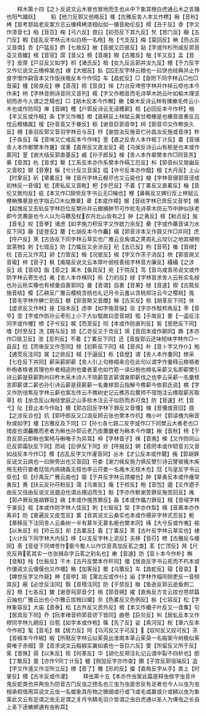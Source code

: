 <!-- { "loadSidebar": true } -->
　　释木第十四【之卜反说文云木冒也冒地而生也从中下象其根白虎通云木之言踊也阳气踊跃】
　　槄【他刀反郭又他皓反】榎【古雅反舎人本又作槚】楸【音秋】栲【音考郭姑老反案方志云櫄樗栲漆相似如一櫄音勑伦反】樗【丑于反】桼【字又作漆音七】柏【音百】椈【弓六反】鬯臼【初亮反下其九反】髠【苦门反】梱【五门反】椵【徒乱反字林云木似白杨一名柂】柂【弋支反】梅【莫回反】柟【而占反又音南】杏【户猛反】酢【七故反】柀【音披又匹彼反】煔【字或作杉所咸反郭音芟又音纎】棺【音官】腐【音父】櫠【音废】椵【古雅反】柚【羊又反】盂【音于】皮厚【戸豆反又如字】枳【诸氏反】杻【女九反吕郭并汝九反】檍【于力反字又作亿说文云檍梓属也】棣【大细反】飤【囚志反字林云粮也一曰饼也经典并止作食字借作嗣音本又作饭扶晚反本今作饲】车【昌蛇反】□【音罔下同字林云□也□音渠】橿【居良反】楙【音茂】椋【音良】梾【力台反埤苍字林并作梾云椋也本今作来】栵【字林音例诗音同又音列】檽【字又作栭音而毛诗草木防云叶如榆木理坚韧而赤今人谓之芝檽也】□【胡木反本今作槲】樕【桑木反诗云林有檏樕毛传云小木也或作防同】庳【音婢】檴【户郭反诗云无浸檴薪】桮【必回反本今作杯】柚【羊又反或作櫾】条【字又作樤】橙【直耕反上林赋云黄甘橙楱是也楱音直奏反吕忱云橙橘属】楥【孙音袁又于眷反】柜【谢音巨郭音举】桏【郭音卭又作栁良久反】栩【香羽反郭又音羽字林丑与反】杼【谢尝汝反施音伫孙昌汝反施或音序】柞【子各反】菋【音味又亡戒反本今作味】荎【直之反舎人本作柢丁计反】着【音储舎人本作都樊本作屠】误重【直用反又直龙反】藲【乌侯反诗云山有枢是也本或作蓲同】荎【谢大结反郭直基反】臧【孙子郎反】橰【舎人本作皋樊本作□同音羔】綦【音其】朹【音求】檕【工系反本亦作系樊本作槅工厄反】朻【郭音纠又居幽反又音皎】聊【音寮】榽【兮计反又音奚】橀【许兮反本亦作醯】檀【大丹反】上山【时掌反】斫【章畧反】殚【音丹字林云极尽也又云毙也】梫【字林音寝郭音浸或初林反一音侵】枇【房私反又音毗】杷【步巴反】不着【丁畧反又直畧反】棆【音伦又致均反】疵【本又作□辞赀反字书云无□棆也】楩【鼻緜反又婢衍反上林赋云楩柟豫章是也字指云□木似豫章】章【本或作樟】椐【音祛字林已庶反又音举】樻【起愧反又去轨反字林巨位反樊孙并云椐樻肿节可作杖毛诗草木防云节中肿似扶老即今灵夀是也今人以为马鞭及杖农共北山皆有之】肿【之勇反】柽【勑贞反】旄【音毛】权【音拳】诸虑【如字施力积反字又作摅力余反】櫐【字或作蘽音诔力水反下同】藤【徒登反】麆【七胡反本今作麤】欇【郭音涉本又作聂又作□并同】虎【呼户反】荚【古协反下同字林云草实也广雅云豆角谓之荚周礼云坟衍之地其植物宜荚物】刺【七豉反】防【力辄反又余涉反】杞【去已反】枸【音苟】檵【音继】杬【音元又作芫】卵【力管反】檓【况彼反】椒【字又作茮子消反】楰【郭音庾又音瑜】梓【音子】枫【甫隆反说文云本厚叶弱枝善摇字林音方廉反】欇欇【之涉反】歧【音祁】脂【音之】寓木【鱼具反】宛【于院反】茑【音鸟或音吊说文或作防字林云寄生也】夷【舎人本作桋同】栎【力的反】梂【字林音求舎人云栎实名梂也孙云栎实橡也有梂彚自裹郭同】彚【音谓】自裹【音果】檖【音遂】楔【古黠反施音结】樱【乙耕反广雅云樱桃含桃也礼记月令云羞以含桃郑注云今之樱桃】旄【音毛字林作楙亡到反】榹【郭音斯又音雌】解【古买反】核【胡革反下同】休【虚求反又作林】痤【徂禾反】虑李【如字施音骊】驳【字亦作駮邦角反】枣【音早】壶【字或作防孙云枣形上小下大似瓠故曰壶音胡】瓠【乎故反】要【一遥反注同字或作楆】櫅【子兮反】樲【而至反】彻【本或作防直列反】皙【思厯反下同】嗜【时至反】洗【屑与反】猗【乙竒反又于竒反】填【音田本或作颠同】蹶【本亦作□居卫反】泄【息列反】不着【丁畧反下同】还【音旋郭云还味短味字林作□一县反】棯【而审反又作菍同】榇【初靳反下同】梧【音呉】朴【音卜字又作仆】枹【逋茭反注同】属【之欲反】棫【于逼反】栎【音歴】谓【舎人本作彚同】榇采【七在反下并同】薪采薪即薪【舎人引上句榇梧来合在此句以谓字作彚释云榇梧者朴枹者榇者其理也朴者相追附也彚者茎也如竹箭一读曰枹也榇名采薪又名即薪樊引诗云薪是获薪荆州曰柞木采木诗人不晓薪意言薪谓身即薪伐之也李云采薪一名彚榇言即薪谓二薪也孙引诗云薪是获薪薪一名彚榇郭云指解今樵薪今依郭氏说】樵【字又作防徂焦反字林云薪也案左传云不樵树史记云樵苏后爨师不宿饱注云樵取薪苏取草】棪【余念反山海经堂庭之山多棪木注云子似防而赤可食】防【音速】杙【音弋】阯【音止本今作趾】櫰【郭古回反字林下罪反又音懐】槐【音懐或音回】聂【之涉反合也】炕【郭呼郎反又口浪反顾云张也樊本作抗】槐小叶【郭读槐为楸音秋或如字】榎【古雅反及下同】□【孙七各七路二反字或作□下同樊云大者老也□措皮也谓麤撒而老者为楸也孙郭云老乃皮麆皵者为楸本今作皵】楸【音秋】椅【于竒反郭云即楸也案椅与楸唯子为异耳】梓【字林音子】桋【音夷】梀【又作防同山厄反郭霜狄反下同】而岐【巨伊反下同】好【呼报反】辋【音罔本或作轫音刃又音如战反本今作□】樌【古乱反字又作灌音同】丛木【才公反本或作樷】瘣【郭胡罪反说文云病也一曰肿旁出也又音回】苻娄【谢力侯反施力俱反樊引诗云譬彼瘣木疾用无枝苻娄者尫伛内病磈磊无枝也李云苻娄一名瘣木无枝木也】尫【乌皇反字书云伛也】伛【纡禹反广雅云曲也】瘿【于井反字林云颈瘤也】肿【章勇反本或作瘇常勇反】蕡【扶云反孙苻粉反】蔼【乌害反】庵【于检反】枹【音包】遒【又作逎子由反又徂由反说文说遒迫也谓丛攅迫而生】魁【字亦作鬿谢苦罪反施苦回反】瘣【郭卢罪反施胡罪反】磈【本或作傀苦罪反】磊【本或作儡力罪反】棫【音域字林于狊反】桵【本或作防字林人佳反】刺【七智反】棃【字亦作梨】樆【音离本亦作离非】防【普遍反又皮苋反】葚【音其说文云桑实也本或作椹非字林式忍反】栀【章移反下注同舎人云桑树一半有葚半无葚名栀也樊本同】桋【大兮反或作夷】榆【以朱反】枌【符云反】却【去畧反】着【丁畧反】荚【古叶反字林云草实也】棣【火计反下同字林大内反】栘【以支反字林上泥反】夫栘【音苻】槚【古雅反与榎同】荼【音徒下同埤苍作案今蜀人以作饮音真加反茗之类】茗【亡顶反】荈【尺兖反荈茗其实一也张揖杂字云茗之别名也】樕【音速】防【音卜本今作朴】槲【音斛】栈【仕板反】干木【古丹反樊本作杆同】僵【居良反字书云死而不朽本或作僵说文云僵偃也又作橿】觡【加客反】檿【乌簟反】车【昌蛇反】辕【音袁】【婢世反字又作毙】柛【音申】踣【蒲北反或作仆】甾【字林作椔同侧吏反一音侧其反】蔽【必世反注同】翳【音殪注同】防【于禁反】槸【鱼逝反郭云逝鱼例二反】棤【七各反】皵【谢音舄郭音夕】梢【郭音朔】擢【直角反方言云拔也苍颉篇云抽也广雅云出也小尔雅云拔根曰擢】杀【色畧反又色例反】枞【七容反】松【字林象容反】大庙【音泰】桧【古外反又苦外反】楫【本又作檝子叶反又一音集】句【居具反下同】乔【阮孝绪音桥郭音骄下皆同】曲卷【巨贠反】朻【居虬反本又作樛同字林九稠反】曰苞【如字本或作枹】篠【先了反】娑【素河反】柷【章六反本今作祝】髦【音毛】棘【居力反】阿【乌河反又于可反】【奴何反又奴可反】茮【音椒本今作椒】榝【所黠反字林云似茱萸出淮南本草云茱萸一名榝案今树极似茱萸唯子赤细】莍【音求说文云榝椒实襄如裘也一音巨六反】蓃【所留反又所于反】茱【音殊】萸【以朱反】核【何革反】华【胡化反郑注礼记云谓中裂不四析也】胆【丁敢反】疐【亦作同丁计反】樝【侧加反字亦作查】鑚【子宫反郭徂端反】澁【字又作濇又作涩所立反】缭【音了】檄【形的反】擢【直角反字从手】直上【时掌反】樌【古半反或作灌】
　　释虫第十五【本亦作虫案此篇是释虫依字虫音许鬼反蛇类也并两虫为防音古门反虫之揔名也三虫为虫直忠反有足者也今人以虫为虫相承假借用耳说文云虫一名蝮象其彤物之微细或行或飞或毛或羸或介或鳞以虫为象案此文云有足谓之虫无足谓之豸月令鳞毛羽介皆谓之虫白虎通以圣人为倮虫之长自上圣下逹蟭螟通有虫称耳】
